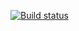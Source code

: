 [![Build status](https://ci.appveyor.com/api/projects/status/el0bc9u8gpfo65mn?svg=true)](https://ci.appveyor.com/project/Alla1311/postman-echo-dqtfg)